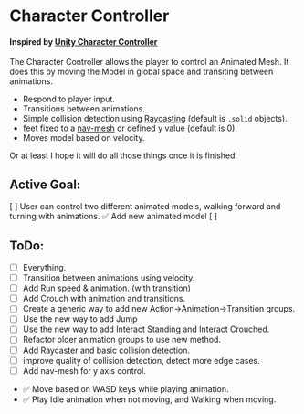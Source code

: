 # Character Controller
#### Inspired by [Unity Character Controller](https://docs.unity3d.com/Manual/class-CharacterController.html)

The Character Controller allows the player to control an Animated Mesh. It does this by moving the Model in global space and transiting between animations.

* Respond to player input.
* Transitions between animations.
* Simple collision detection using [Raycasting](https://threejs.org/docs/#api/en/core/Raycaster) (default is `.solid` objects).
* feet fixed to a [nav-mesh](https://en.wikipedia.org/wiki/Navigation_mesh) or defined y value (default is 0).
* Moves model based on velocity.


Or at least I hope it will do all those things once it is finished.



## Active Goal:
[ ] User can control two different animated models, walking forward and turning with animations.
✅ Add new animated model
[ ]

## ToDo:
* [ ] Everything.
* [ ] Transition between animations using velocity.
* [ ] Add Run speed & animation. (with transition)
* [ ] Add Crouch with animation and transitions.
* [ ] Create a generic way to add new Action->Animation->Transition groups.
* [ ] Use the new way to add Jump
* [ ] Use the new way to add Interact Standing and Interact Crouched.
* [ ] Refactor older animation groups to use new method.
* [ ] Add Raycaster and basic collision detection.
* [ ] improve quality of collision detection, detect more edge cases.
* [ ] Add nav-mesh for y axis control.
* ✅ Move based on WASD keys while playing animation.
* ✅ Play Idle animation when not moving, and Walking when moving.
